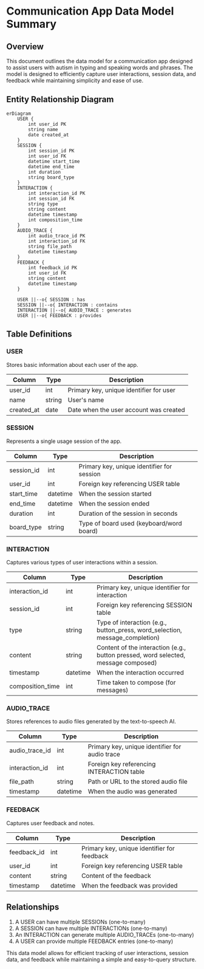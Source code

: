 # Communication App Data Model Summary

## Overview

This document outlines the data model for a communication app designed to assist users with autism in typing and speaking words and phrases. The model is designed to efficiently capture user interactions, session data, and feedback while maintaining simplicity and ease of use.

## Entity Relationship Diagram

```mermaid
erDiagram
    USER {
        int user_id PK
        string name
        date created_at
    }
    SESSION {
        int session_id PK
        int user_id FK
        datetime start_time
        datetime end_time
        int duration
        string board_type
    }
    INTERACTION {
        int interaction_id PK
        int session_id FK
        string type
        string content
        datetime timestamp
        int composition_time
    }
    AUDIO_TRACE {
        int audio_trace_id PK
        int interaction_id FK
        string file_path
        datetime timestamp
    }
    FEEDBACK {
        int feedback_id PK
        int user_id FK
        string content
        datetime timestamp
    }

    USER ||--o{ SESSION : has
    SESSION ||--o{ INTERACTION : contains
    INTERACTION ||--o{ AUDIO_TRACE : generates
    USER ||--o{ FEEDBACK : provides
```

## Table Definitions

### USER

Stores basic information about each user of the app.

| Column      | Type   | Description                           |
|-------------|--------|---------------------------------------|
| user_id     | int    | Primary key, unique identifier for user |
| name        | string | User's name                           |
| created_at  | date   | Date when the user account was created |

### SESSION

Represents a single usage session of the app.

| Column      | Type     | Description                           |
|-------------|----------|---------------------------------------|
| session_id  | int      | Primary key, unique identifier for session |
| user_id     | int      | Foreign key referencing USER table    |
| start_time  | datetime | When the session started              |
| end_time    | datetime | When the session ended                |
| duration    | int      | Duration of the session in seconds    |
| board_type  | string   | Type of board used (keyboard/word board) |

### INTERACTION

Captures various types of user interactions within a session.

| Column           | Type     | Description                           |
|------------------|----------|---------------------------------------|
| interaction_id   | int      | Primary key, unique identifier for interaction |
| session_id       | int      | Foreign key referencing SESSION table |
| type             | string   | Type of interaction (e.g., button_press, word_selection, message_completion) |
| content          | string   | Content of the interaction (e.g., button pressed, word selected, message composed) |
| timestamp        | datetime | When the interaction occurred         |
| composition_time | int      | Time taken to compose (for messages)  |

### AUDIO_TRACE

Stores references to audio files generated by the text-to-speech AI.

| Column         | Type     | Description                           |
|----------------|----------|---------------------------------------|
| audio_trace_id | int      | Primary key, unique identifier for audio trace |
| interaction_id | int      | Foreign key referencing INTERACTION table |
| file_path      | string   | Path or URL to the stored audio file  |
| timestamp      | datetime | When the audio was generated          |

### FEEDBACK

Captures user feedback and notes.

| Column      | Type     | Description                           |
|-------------|----------|---------------------------------------|
| feedback_id | int      | Primary key, unique identifier for feedback |
| user_id     | int      | Foreign key referencing USER table    |
| content     | string   | Content of the feedback               |
| timestamp   | datetime | When the feedback was provided        |

## Relationships

1. A USER can have multiple SESSIONs (one-to-many)
2. A SESSION can have multiple INTERACTIONs (one-to-many)
3. An INTERACTION can generate multiple AUDIO_TRACEs (one-to-many)
4. A USER can provide multiple FEEDBACK entries (one-to-many)

This data model allows for efficient tracking of user interactions, session data, and feedback while maintaining a simple and easy-to-query structure.
